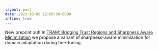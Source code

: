 ```yaml
---
layout: post
date: 2023-10-05 12:00:00-0000
inline: true
---
```

New preprint out! In [TRAM: Bridging Trust Regions and Sharpness Aware Minimization](https://arxiv.org/abs/2310.03646) we propose a variant of sharpness-aware minimization for domain adaptation during fine-tuning.

